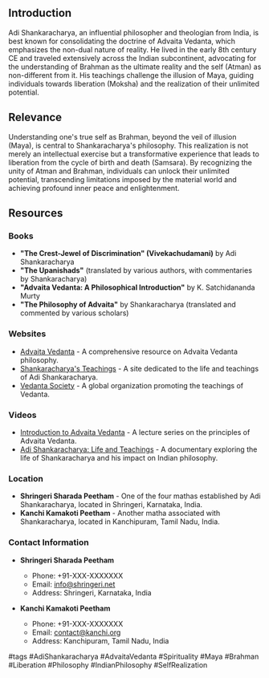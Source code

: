 ## Introduction
Adi Shankaracharya, an influential philosopher and theologian from India, is best known for consolidating the doctrine of Advaita Vedanta, which emphasizes the non-dual nature of reality. He lived in the early 8th century CE and traveled extensively across the Indian subcontinent, advocating for the understanding of Brahman as the ultimate reality and the self (Atman) as non-different from it. His teachings challenge the illusion of Maya, guiding individuals towards liberation (Moksha) and the realization of their unlimited potential.

## Relevance
Understanding one's true self as Brahman, beyond the veil of illusion (Maya), is central to Shankaracharya's philosophy. This realization is not merely an intellectual exercise but a transformative experience that leads to liberation from the cycle of birth and death (Samsara). By recognizing the unity of Atman and Brahman, individuals can unlock their unlimited potential, transcending limitations imposed by the material world and achieving profound inner peace and enlightenment.

## Resources

### Books
- **"The Crest-Jewel of Discrimination" (Vivekachudamani)** by Adi Shankaracharya
- **"The Upanishads"** (translated by various authors, with commentaries by Shankaracharya)
- **"Advaita Vedanta: A Philosophical Introduction"** by K. Satchidananda Murty
- **"The Philosophy of Advaita"** by Shankaracharya (translated and commented by various scholars)

### Websites
- [Advaita Vedanta](https://www.advaita-vedanta.org) - A comprehensive resource on Advaita Vedanta philosophy.
- [Shankaracharya's Teachings](https://www.shankaracharya.org) - A site dedicated to the life and teachings of Adi Shankaracharya.
- [Vedanta Society](https://www.vedantaworld.org) - A global organization promoting the teachings of Vedanta.

### Videos
- [Introduction to Advaita Vedanta](https://www.youtube.com/watch?v=example) - A lecture series on the principles of Advaita Vedanta.
- [Adi Shankaracharya: Life and Teachings](https://www.youtube.com/watch?v=example) - A documentary exploring the life of Shankaracharya and his impact on Indian philosophy.

### Location
- **Shringeri Sharada Peetham** - One of the four mathas established by Adi Shankaracharya, located in Shringeri, Karnataka, India.
- **Kanchi Kamakoti Peetham** - Another matha associated with Shankaracharya, located in Kanchipuram, Tamil Nadu, India.

### Contact Information
- **Shringeri Sharada Peetham**
  - Phone: +91-XXX-XXXXXXX
  - Email: info@shringeri.net
  - Address: Shringeri, Karnataka, India

- **Kanchi Kamakoti Peetham**
  - Phone: +91-XXX-XXXXXXX
  - Email: contact@kanchi.org
  - Address: Kanchipuram, Tamil Nadu, India

#tags
#AdiShankaracharya #AdvaitaVedanta #Spirituality #Maya #Brahman #Liberation #Philosophy #IndianPhilosophy #SelfRealization


